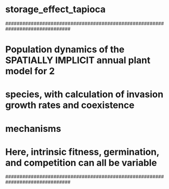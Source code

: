 # storage_effect_tapioca
###############################################################################
#
# Population dynamics of the SPATIALLY IMPLICIT annual plant model for 2 
# species, with calculation of invasion growth rates and coexistence 
# mechanisms
#
# Here, intrinsic fitness, germination, and competition can all be variable
###############################################################################
